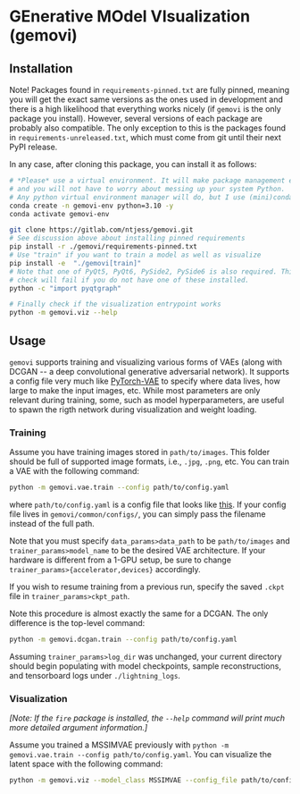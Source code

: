 # GEnerative MOdel VIsualization (gemovi)

## Installation
Note! Packages found in `requirements-pinned.txt` are fully pinned, meaning you
will get the exact same versions as the ones used in development and there is a high
likelihood that everything works nicely (if `gemovi` is the only package you install).
However, several versions of each package are probably also compatible. The only
exception to this is the packages found in `requirements-unreleased.txt`, which must
come from git until their next PyPI release.

In any case, after cloning this package, you can install it as follows:
```bash
# *Please* use a virtual environment. It will make package management easier
# and you will not have to worry about messing up your system Python.
# Any python virtual environment manager will do, but I use (mini)conda
conda create -n gemovi-env python=3.10 -y
conda activate gemovi-env

git clone https://gitlab.com/ntjess/gemovi.git
# See discussion above about installing pinned requirements
pip install -r ./gemovi/requirements-pinned.txt
# Use "train" if you want to train a model as well as visualize
pip install -e  "./gemovi[train]"
# Note that one of PyQt5, PyQt6, PySide2, PySide6 is also required. This
# check will fail if you do not have one of these installed.
python -c "import pyqtgraph"

# Finally check if the visualization entrypoint works
python -m gemovi.viz --help
```

## Usage
`gemovi` supports training and visualizing various forms of VAEs (along with DCGAN -- a deep convolutional generative adversarial network). It supports a config file very much like [PyTorch-VAE](https://github.com/AntixK/PyTorch-VAE) to specify where data lives, how large to make the input images, etc. While most parameters are only relevant during training, some, such as model hyperparameters, are useful to spawn the rigth network during visualization and weight loading.

### Training
Assume you have training images stored in `path/to/images`. This folder should be full of supported image formats, i.e., `.jpg`, `.png`, etc. You can train a VAE with the following command:
```bash
python -m gemovi.vae.train --config path/to/config.yaml
```
where `path/to/config.yaml` is a config file that looks like [this](https://gitlab.com/ntjess/gemovi/-/blob/main/gemovi/common/configs/model_defaults.yaml). If your config file lives in `gemovi/common/configs/`, you can simply pass the filename instead of the full path.

Note that you must specify `data_params>data_path` to be `path/to/images` and `trainer_params>model_name` to be the desired VAE architecture. If your hardware is different from a 1-GPU setup, be sure to change `trainer_params>{accelerator,devices}` accordingly.

If you wish to resume training from a previous run, specify the saved `.ckpt` file in `trainer_params>ckpt_path`.

Note this procedure is almost exactly the same for a DCGAN. The only difference is the top-level command:
```bash
python -m gemovi.dcgan.train --config path/to/config.yaml
```

Assuming `trainer_params>log_dir` was unchanged, your current directory should begin populating with model checkpoints, sample reconstructions, and tensorboard logs under `./lightning_logs`.

### Visualization
*[Note: If the `fire` package is installed, the `--help` command will print much more detailed argument information.]*

Assume you trained a MSSIMVAE previously with `python -m gemovi.vae.train --config path/to/config.yaml`. You can visualize the latent space with the following command:
```bash
python -m gemovi.viz --model_class MSSIMVAE --config_file path/to/config.yaml --weights_file path/to/checkpoint.ckpt
```